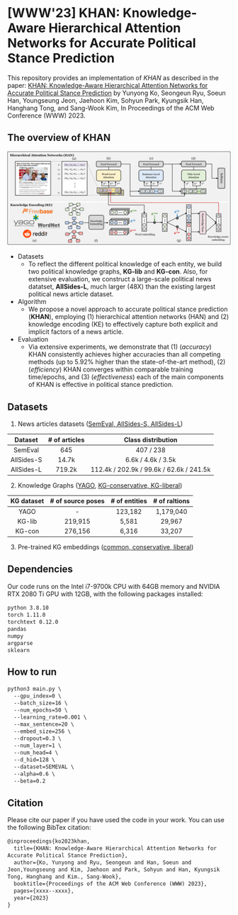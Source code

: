 # [WWW'23] KHAN: Knowledge-Aware Hierarchical Attention Networks for Accurate Political Stance Prediction
This repository provides an implementation of *KHAN* as described in the paper: [KHAN: Knowledge-Aware Hierarchical Attention Networks for Accurate Political Stance Prediction](https://yy-ko.github.io/assets/files/WWW23-khan-paper.pdf) by Yunyong Ko, Seongeun Ryu, Soeun Han, Youngseung Jeon, Jaehoon Kim, Sohyun Park, Kyungsik Han, Hanghang Tong, and Sang-Wook Kim, In Proceedings of the ACM Web Conference (WWW) 2023.

## The overview of KHAN
![The overview of KHAN](./khan_overview.png)

- Datasets
    - To reflect the different political knowledge of each entity, we build two political knowledge graphs, **KG-lib** and **KG-con**. Also, for extensive evaluation, we construct a large-scale political news datatset, **AllSides-L**, much larger (48X) than the existing largest political news article dataset.
- Algorithm
    - We propose a novel approach to accurate political stance prediction (**KHAN**), employing (1) hierarchical attention networks (HAN) and (2) knowledge encoding (KE) to effectively capture both explicit and implicit factors of a news article.
- Evaluation
    - Via extensive experiments, we demonstrate that (1) (_accuracy_) KHAN consistently achieves higher accuracies than all competing methods (up to 5.92% higher than the state-of-the-art method), (2) (_efficiency_) KHAN converges within comparable training time/epochs, and (3) (_effectiveness_) each of the main components of KHAN is effective in political stance prediction.

## Datasets
1. News articles datasets ([SemEval, AllSides-S, AllSides-L](https://drive.google.com/drive/u/2/folders/1ksV0PUncXyBnEHGPB4H4mae2ybXX3Ch0))

|Dataset|# of articles|Class distribution|
|:---:|:---:|:---:|
|SemEval|645|407 / 238|
|AllSides-S|14.7k|6.6k / 4.6k / 3.5k|
|AllSides-L|719.2k|112.4k / 202.9k / 99.6k / 62.6k / 241.5k|

2. Knowledge Graphs ([YAGO](https://paperswithcode.com/dataset/yago3-10), [KG-conservative, KG-liberal](https://drive.google.com/drive/u/2/folders/1DHlKOhKgISw9VTYmbMvnsIbaaLRtqhbq))

|KG dataset|# of source poses|# of entities|# of raltions|
|:---:|:---:|:---:|:---:|
|YAGO   | -       | 123,182 | 1,179,040|
|KG-lib | 219,915 | 5,581   | 29,967 |
|KG-con | 276,156 | 6,316   | 33,207 |


3. Pre-trained KG embeddings ([common, conservative, liberal](https://drive.google.com/drive/u/2/folders/14EgeI1RdSTccETqRgDd36writP6lUu1R))

## Dependencies
Our code runs on the Intel i7-9700k CPU with 64GB memory and NVIDIA RTX 2080 Ti GPU with 12GB, with the following packages installed:
```
python 3.8.10
torch 1.11.0
torchtext 0.12.0
pandas
numpy
argparse
sklearn
```

## How to run
```
python3 main.py \
  --gpu_index=0 \
  --batch_size=16 \
  --num_epochs=50 \
  --learning_rate=0.001 \
  --max_sentence=20 \
  --embed_size=256 \
  --dropout=0.3 \
  --num_layer=1 \
  --num_head=4 \
  --d_hid=128 \
  --dataset=SEMEVAL \
  --alpha=0.6 \
  --beta=0.2
```


## Citation
Please cite our paper if you have used the code in your work. You can use the following BibTex citation:
```
@inproceedings{ko2023khan,
  title={KHAN: Knowledge-Aware Hierarchical Attention Networks for Accurate Political Stance Prediction},
  author={Ko, Yunyong and Ryu, Seongeun and Han, Soeun and Jeon,Youngseung and Kim, Jaehoon and Park, Sohyun and Han, Kyungsik Tong, Hanghang and Kim., Sang-Wook},
  booktitle={Proceedings of the ACM Web Conference (WWW) 2023},
  pages={xxxx--xxxx},
  year={2023}
}
```
